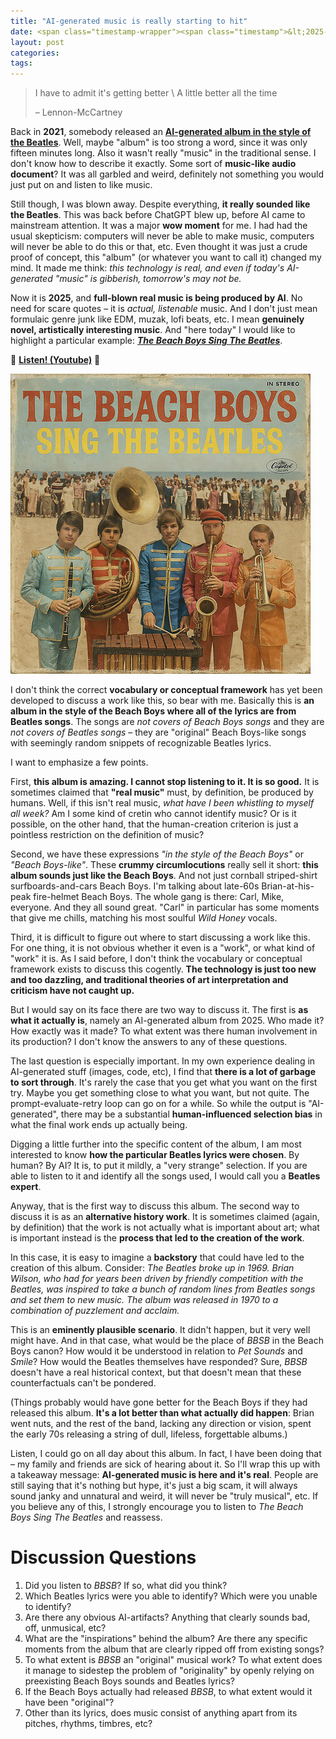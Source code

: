 ```yaml
---
title: "AI-generated music is really starting to hit"
date: <span class="timestamp-wrapper"><span class="timestamp">&lt;2025-10-07 Tue&gt;</span></span>
layout: post
categories: 
tags: 
---
```


> I have to admit it's getting better \\
> A little better all the time
> 
> &#x2013; Lennon-McCartney

Back in **2021**, somebody released an **[AI-generated album in the style of the Beatles](https://www.youtube.com/watch?v=a-kClj7YhRg)**. Well, maybe "album" is too strong a word, since it was only fifteen minutes long. Also it wasn't really "music" in the traditional sense. I don't know how to describe it exactly. Some sort of **music-like audio document**? It was all garbled and weird, definitely not something you would just put on and listen to like music.

Still though, I was blown away. Despite everything, **it really sounded like the Beatles**. This was back before ChatGPT blew up, before AI came to mainstream attention. It was a major **wow moment** for me. I had had the usual skepticism: computers will never be able to make music, computers will never be able to do this or that, etc. Even thought it was just a crude proof of concept, this "album" (or whatever you want to call it) changed my mind. It made me think: *this technology is real, and even if today's AI-generated "music" is gibberish, tomorrow's may not be.*

Now it is **2025**, and **full-blown real music is being produced by AI**. No need for scare quotes &#x2013; it is *actual, listenable* music. And I don't just mean formulaic genre junk like EDM, muzak, lofi beats, etc. I mean **genuinely novel, artistically interesting music**. And "here today" I would like to highlight a particular example: ***[The Beach Boys Sing The Beatles](https://www.youtube.com/watch?v=Dv0L5Cjn0og)***.

🚩 **[Listen! (Youtube)](https://www.youtube.com/watch?v=Dv0L5Cjn0og)** 🚩

![img](/assets/ai-generated-music/the-beach-boys-sing-the-beatles.jpg)

I don't think the correct **vocabulary or conceptual framework** has yet been developed to discuss a work like this, so bear with me. Basically this is **an album in the style of the Beach Boys where all of the lyrics are from Beatles songs**. The songs are *not covers of Beach Boys songs* and they are *not covers of Beatles songs* &#x2013; they are "original" Beach Boys-like songs with seemingly random snippets of recognizable Beatles lyrics.

I want to emphasize a few points.

First, **this album is amazing. I cannot stop listening to it. It is so good.** It is sometimes claimed that **"real music"** must, by definition, be produced by humans. Well, if this isn't real music, *what have I been whistling to myself all week?* Am I some kind of cretin who cannot identify music? Or is it possible, on the other hand, that the human-creation criterion is just a pointless restriction on the definition of music?

Second, we have these expressions *"in the style of the Beach Boys"* or *"Beach Boys-like"*. These **crummy circumlocutions** really sell it short: **this album sounds just like the Beach Boys**. And not just cornball striped-shirt surfboards-and-cars Beach Boys. I'm talking about late-60s Brian-at-his-peak fire-helmet Beach Boys. The whole gang is there: Carl, Mike, everyone. And they all sound great. "Carl" in particular has some moments that give me chills, matching his most soulful *Wild Honey* vocals.

Third, it is difficult to figure out where to start discussing a work like this. For one thing, it is not obvious whether it even is a "work", or what kind of "work" it is. As I said before, I don't think the vocabulary or conceptual framework exists to discuss this cogently. **The technology is just too new and too dazzling, and traditional theories of art interpretation and criticism have not caught up.**

But I would say on its face there are two way to discuss it. The first is **as what it actually is**, namely an AI-generated album from 2025. Who made it? How exactly was it made? To what extent was there human involvement in its production? I don't know the answers to any of these questions.

The last question is especially important. In my own experience dealing in AI-generated stuff (images, code, etc), I find that **there is a lot of garbage to sort through**. It's rarely the case that you get what you want on the first try. Maybe you get something close to what you want, but not quite. The prompt-evaluate-retry loop can go on for a while. So while the output is "AI-generated", there may be a substantial **human-influenced selection bias** in what the final work ends up actually being.

Digging a little further into the specific content of the album, I am most interested to know **how the particular Beatles lyrics were chosen**. By human? By AI? It is, to put it mildly, a "very strange" selection. If you are able to listen to it and identify all the songs used, I would call you a **Beatles expert**.

Anyway, that is the first way to discuss this album. The second way to discuss it is as an **alternative history work**. It is sometimes claimed (again, by definition) that the work is not actually what is important about art; what is important instead is the **process that led to the creation of the work**.

In this case, it is easy to imagine a **backstory** that could have led to the creation of this album. Consider: *The Beatles broke up in 1969. Brian Wilson, who had for years been driven by friendly competition with the Beatles, was inspired to take a bunch of random lines from Beatles songs and set them to new music. The album was released in 1970 to a combination of puzzlement and acclaim.*

This is an **eminently plausible scenario**. It didn't happen, but it very well might have. And in that case, what would be the place of *BBSB* in the Beach Boys canon? How would it be understood in relation to *Pet Sounds* and *Smile*? How would the Beatles themselves have responded? Sure, *BBSB* doesn't have a real historical context, but that doesn't mean that these counterfactuals can't be pondered.

(Things probably would have gone better for the Beach Boys if they had released this album. **It's a lot better than what actually did happen**: Brian went nuts, and the rest of the band, lacking any direction or vision, spent the early 70s releasing a string of dull, lifeless, forgettable albums.)

Listen, I could go on all day about this album. In fact, I have been doing that &#x2013; my family and friends are sick of hearing about it. So I'll wrap this up with a takeaway message: **AI-generated music is here and it's real**. People are still saying that it's nothing but hype, it's just a big scam, it will always sound janky and unnatural and weird, it will never be "truly musical", etc. If you believe any of this, I strongly encourage you to listen to *The Beach Boys Sing The Beatles* and reassess.


# Discussion Questions

1.  Did you listen to *BBSB*? If so, what did you think?
2.  Which Beatles lyrics were you able to identify? Which were you unable to identify?
3.  Are there any obvious AI-artifacts? Anything that clearly sounds bad, off, unmusical, etc?
4.  What are the "inspirations" behind the album? Are there any specific moments from the album that are clearly ripped off from existing songs?
5.  To what extent is *BBSB* an "original" musical work? To what extent does it manage to sidestep the problem of "originality" by openly relying on preexisting Beach Boys sounds and Beatles lyrics?
6.  If the Beach Boys actually had released *BBSB*, to what extent would it have been "original"?
7.  Other than its lyrics, does music consist of anything apart from its pitches, rhythms, timbres, etc?
